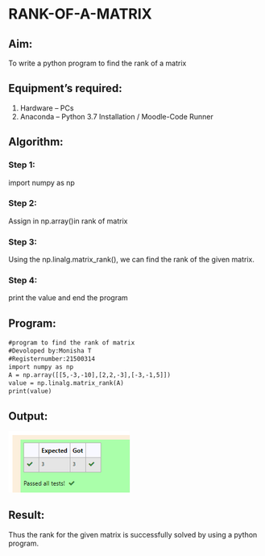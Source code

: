 # RANK-OF-A-MATRIX
## Aim:
To write a python program to find the rank of a matrix
## Equipment’s required:
1. 	Hardware – PCs
2. 	Anaconda – Python 3.7 Installation / Moodle-Code Runner
## Algorithm:
### Step 1: 
import numpy as np
### Step 2:
Assign in np.array()in rank of matrix
### Step 3:
 Using the np.linalg.matrix_rank(), we can find the rank of the given matrix.
### Step 4:
print the value and end the program 
## Program:
```
#program to find the rank of matrix
#Devoloped by:Monisha T
#Registernumber:21500314
import numpy as np
A = np.array([[5,-3,-10],[2,2,-3],[-3,-1,5]])
value = np.linalg.matrix_rank(A)
print(value)

```

## Output:
![OUTPUT](./output.png)

## Result:
Thus the rank for the given matrix is successfully solved by  using a python program.

